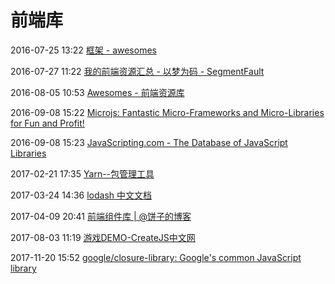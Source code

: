 # 前端库

2016-07-25 13:22 [框架 - awesomes](https://www.awesomes.cn/repos/Applications/frameworks)

2016-07-27 11:22 [我的前端资源汇总 - 以梦为码 - SegmentFault](https://segmentfault.com/a/1190000003011977)

2016-08-05 10:53 [Awesomes - 前端资源库](https://www.awesomes.cn/)

2016-09-08 15:22 [Microjs: Fantastic Micro-Frameworks and Micro-Libraries for Fun and Profit!](http://microjs.com/#)

2016-09-08 15:23 [JavaScripting.com - The Database of JavaScript Libraries](http://www.javascripting.com/)

2017-02-21 17:35 [Yarn--包管理工具](https://yarnpkg.com/zh-Hans/)

2017-03-24 14:36 [lodash 中文文档](http://lodashjs.com/docs/)

2017-04-09 20:41 [前端组件库 | @饼子的博客](http://blog.bingzi.me/?p=39)

2017-08-03 11:19 [游戏DEMO-CreateJS中文网](http://www.createjs.cc/demo/)

2017-11-20 15:52 [google/closure-library: Google's common JavaScript library](https://github.com/google/closure-library)



